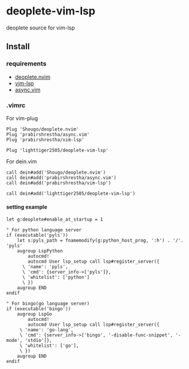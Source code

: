 # deoplete-vim-lsp

deoplete source for vim-lsp

## Install

### requirements

- [deoplete.nvim](https://github.com/Shougo/deoplete.nvim)
- [vim-lsp](https://github.com/prabirshrestha/vim-lsp)
- [async.vim](https://github.com/prabirshrestha/async.vim)

### .vimrc

For vim-plug

```vim
Plug 'Shougo/deoplete.nvim'
Plug 'prabirshrestha/async.vim'
Plug 'prabirshrestha/vim-lsp'

Plug 'lighttiger2505/deoplete-vim-lsp'
```

For dein.vim

```vim
call dein#add('Shougo/deoplete.nvim')
call dein#add('prabirshrestha/async.vim')
call dein#add('prabirshrestha/vim-lsp')

call dein#add('lighttiger2505/deoplete-vim-lsp')
```

#### setting example

```vim
let g:deoplete#enable_at_startup = 1

" For python language server
if (executable('pyls'))
    let s:pyls_path = fnamemodify(g:python_host_prog, ':h') . '/'. 'pyls'
    augroup LspPython
        autocmd!
        autocmd User lsp_setup call lsp#register_server({
      \ 'name': 'pyls',
      \ 'cmd': {server_info->['pyls']},
      \ 'whitelist': ['python']
      \ })
    augroup END
endif

" For bingo(go language server)
if (executable('bingo'))
    augroup LspGo
        autocmd!
        autocmd User lsp_setup call lsp#register_server({
     \ 'name': 'go-lang',
     \ 'cmd': {server_info->['bingo', '-disable-func-snippet', '-mode', 'stdio']},
     \ 'whitelist': ['go'],
     \ })
    augroup END
endif
```
